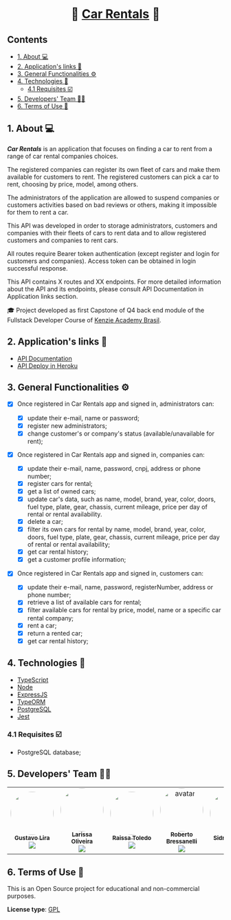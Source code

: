 <h1 align="center">🚙 <a href="#" alt="cookin">Car Rentals</a> 🚙</h1>

<h2>Contents</h2>

- [1. About 💻](#1-about-)
- [2. Application's links 🔗](#2-applications-links-)
- [3. General Functionalities ⚙️](#3-general-functionalities-️)
- [4. Technologies 🧰](#4-technologies-)
  - [4.1 Requisites ☑️](#41-requisites-️)
- [5. Developers' Team 🧑‍💻](#5-developers-team-)
- [6. Terms of Use 📜](#6-terms-of-use-)

<a name="about"></a>

## 1. About 💻

**_Car Rentals_** is an application that focuses on finding a car to rent from a range of car rental companies choices.

The registered companies can register its own fleet of cars and make them available for customers to rent. The registered customers can pick a car to rent, choosing by price, model, among others.

The administrators of the application are allowed to suspend companies or customers activities based on bad reviews or others, making it impossible for them to rent a car.

This API was developed in order to storage administrators, customers and companies with their fleets of cars to rent data and to allow registered customers and companies to rent cars.

All routes require Bearer token authentication (except register and login for customers and companies). Access token can be obtained in login successful response.

This API contains X routes and XX endpoints. For more detailed information about the API and its endpoints, please consult API Documentation in Application links section.

🎓 Project developed as first Capstone of Q4 back end module of the Fullstack Developer Course of [Kenzie Academy Brasil](https://kenzie.com.br/v2/).

<a name="links"></a>

## 2. Application's links 🔗

- <a name="API documentation" href="https://www.postman.com/" target="_blank">API Documentation</a>
- <a name="API deploy in Heroku" href="https://www.heroku.com/" target="_blank">API Deploy in Heroku</a>

## 3. General Functionalities ⚙️

- [x] Once registered in Car Rentals app and signed in, administrators can:

  - [x] update their e-mail, name or password;
  - [x] register new administrators;
  - [x] change customer's or company's status (available/unavailable for rent);

- [x] Once registered in Car Rentals app and signed in, companies can:

  - [x] update their e-mail, name, password, cnpj, address or phone number;
  - [x] register cars for rental;
  - [x] get a list of owned cars;
  - [x] update car's data, such as name, model, brand, year, color, doors, fuel type, plate, gear, chassis, current mileage, price per day of rental or rental availability.
  - [x] delete a car;
  - [x] filter its own cars for rental by name, model, brand, year, color, doors, fuel type, plate, gear, chassis, current mileage, price per day of rental or rental availability;
  - [x] get car rental history;
  - [x] get a customer profile information;

- [x] Once registered in Car Rentals app and signed in, customers can:

  - [x] update their e-mail, name, password, registerNumber, address or phone number;
  - [x] retrieve a list of available cars for rental;
  - [x] filter available cars for rental by price, model, name or a specific car rental company;
  - [x] rent a car;
  - [x] return a rented car;
  - [x] get car rental history;

<a name="technologies"></a>

## 4. Technologies 🧰

- <a name="typescript" href="https://www.typescriptlang.org/" target="_blank">TypeScript</a>
- <a name="nodejs" href="https://nodejs.org/en/" target="_blank">Node</a>
- <a name="expressjs" href="https://expressjs.com/" target="_blank">ExpressJS</a>
- <a name="typeorm" href="https://typeorm.io/" target="_blank">TypeORM</a>
- <a name="postgreSQL" href="https://www.postgresql.org/docs/" target="_blank">PostgreSQL</a>
- <a name="jestL" href="https://jestjs.io/" target="_blank">Jest</a>

<a name="requisites"></a>

### 4.1 Requisites ☑️

- PostgreSQL database;

<a name="teamdev"></a>

## 5. Developers' Team 🧑‍💻

<table>
  <tr>
    <td align="center"><a href="https://github.com/gustavolira8813" title="GitHub"><img style="border-radius: 50%;" src="https://avatars.githubusercontent.com/u/85327159?v=4" width="100px;" alt=""/><br /><sub><b>Gustavo Lira</b></sub></a><br /><a href="https://www.linkedin.com/in/gustavo-lira-ribeiro-gomes/" title="Linkedin"><img src="https://img.shields.io/badge/LinkedIn-%230077B5.svg?&style=flat-square&logo=linkedin&logoColor=white"></a></td>
    <td align="center"><a href="https://github.com/larissakoliveira" title="GitHub"><img style="border-radius: 50%;" src="https://avatars.githubusercontent.com/u/82476805?v=4" width="100px;" alt=""/><br /><sub><b>Larissa Oliveira</b></sub></a><br /><a href="https://www.linkedin.com/in/larissakoliveira/" title="Linkedin"><img src="https://img.shields.io/badge/LinkedIn-%230077B5.svg?&style=flat-square&logo=linkedin&logoColor=white"></a></td>
    <td align="center"><a href="https://github.com/raissalst" title="GitHub"><img style="border-radius: 50%;" src="https://avatars.githubusercontent.com/u/85745938?v=4" width="100px;" alt=""/><br /><sub><b>Raissa Toledo</b></sub></a><br /><a href="https://www.linkedin.com/in/raissalstoledo/" title="Linkedin"><img src="https://img.shields.io/badge/LinkedIn-%230077B5.svg?&style=flat-square&logo=linkedin&logoColor=white"></a></td>
    <td align="center"><a href="https://github.com/rbressanelli" title="GitHub"><img style="border-radius: 50%;" src="https://avatars.githubusercontent.com/u/79763201?s=96&v=4" alt="avatar" width="100px;" alt=""/><br /><sub><b>Roberto Bressanelli</b></sub></a><br /><a href="https://www.linkedin.com/in/robertobressanelli/" title="Linkedin"><img src="https://img.shields.io/badge/LinkedIn-%230077B5.svg?&style=flat-square&logo=linkedin&logoColor=white"></a></td>
    <td align="center"><a href="https://github.com/patezsidney" title="GitHub"><img style="border-radius: 50%;" src="https://avatars.githubusercontent.com/u/71736180?v=4" alt="avatar" width="100px;" alt=""/><br /><sub><b>Sidney Patez</b></sub></a><br /><a href="https://www.linkedin.com/in/sidney-patez/" title="Linkedin"><img src="https://img.shields.io/badge/LinkedIn-%230077B5.svg?&style=flat-square&logo=linkedin&logoColor=white"></a></td>
     <td align="center"><a href="https://github.com/tuliogp2" title="GitHub"><img style="border-radius: 50%;" src="https://avatars.githubusercontent.com/u/81243211?v=4" alt="avatar" width="100px;" alt=""/><br /><sub><b>Tulio Goulart</b></sub></a><br /><a href="https://www.linkedin.com/in/tulio-goulart-pereira/" title="Linkedin"><img src="https://img.shields.io/badge/LinkedIn-%230077B5.svg?&style=flat-square&logo=linkedin&logoColor=white"></a></td>

  </tr>
</table>

<a name="terms"></a>

## 6. Terms of Use 📜

This is an Open Source project for educational and non-commercial purposes.

**License type**: <a name="gpl" href="https://www.gnu.org/licenses/gpl-3.0.en.html" target="_blank">GPL</a>
